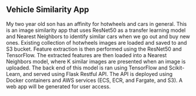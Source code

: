 ## Vehicle Similarity App

My two year old son has an affinity for hotwheels and cars in general. This is an image similarity app that uses ResNet50 as a transfer learning model and Nearest Neighbors to identify similar cars when we go out and buy new ones. Existing collection of hotwheels images are loaded and saved to and S3 bucket. Feature extraction is then performed using the ResNet50 and TensorFlow. The extracted features are then loaded into a Nearest Neighbors model, where K similar images are presented when an image is uploaded. The back end of this model is ran using TensorFlow and Scikit-Learn, and served using Flask Restful API. The API is deployed using Docker containers and AWS services (ECS, ECR, and Fargate, and S3). 
A web app will be generated for user access.  